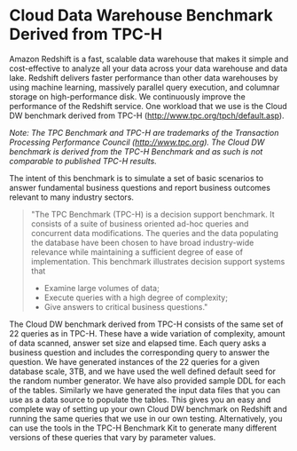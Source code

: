 # Cloud Data Warehouse Benchmark Derived from TPC-H

Amazon Redshift is a fast, scalable data warehouse that makes it simple and cost-effective to analyze all your data across your data warehouse and data lake. Redshift delivers faster performance than other data warehouses by using machine learning, massively parallel query execution, and columnar storage on high-performance disk. We continuously improve the performance of the Redshift service. One workload that we use is the Cloud DW benchmark derived from TPC-H (http://www.tpc.org/tpch/default.asp).

_Note: The TPC Benchmark and TPC-H are trademarks of the Transaction Processing Performance Council (http://www.tpc.org). The Cloud DW benchmark is derived from the TPC-H Benchmark and as such is not comparable to published TPC-H results._

The intent of this benchmark is to simulate a set of basic scenarios to answer fundamental business questions and report business outcomes relevant to many industry sectors. 

>"The TPC Benchmark (TPC-H) is a decision support benchmark. It consists of a suite of business oriented ad-hoc queries and concurrent data modifications. The queries and the data populating the database have been chosen to have broad industry-wide relevance while maintaining a sufficient degree of ease of implementation. This benchmark illustrates decision support systems that 
>
>- Examine large volumes of data;
>- Execute queries with a high degree of complexity;
>- Give answers to critical business questions."

The Cloud DW benchmark derived from TPC-H consists of the same set of 22 queries as in TPC-H. These have a wide variation of complexity, amount of data scanned, answer set size and elapsed time. Each query asks a business question and includes the corresponding query to answer the question. We have generated instances of the 22 queries for a given database scale,  3TB, and we have used the well defined default seed for the random number generator. We have also provided sample DDL for each of the tables. Similarly we have generated the input data files that you can use as a data source to populate the tables. This gives you an easy and complete way of setting up your own Cloud DW benchmark on Redshift and running the same queries that we use in our own testing. Alternatively, you can use the tools in the TPC-H Benchmark Kit to generate many different versions of these queries that vary by parameter values.


